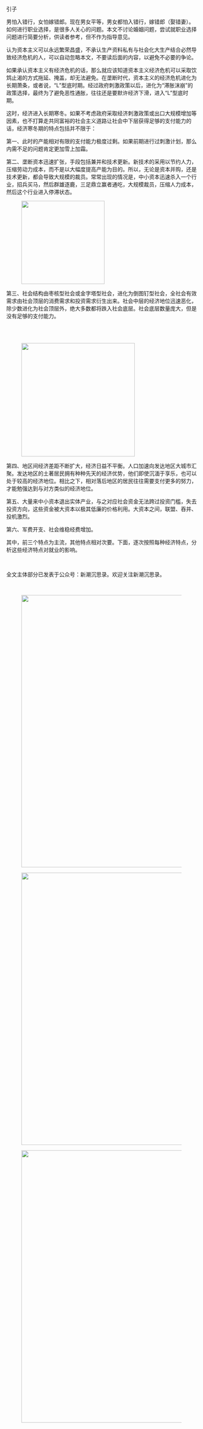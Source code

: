 <p data-pid="ZIxFXyEj">引子</p><p data-pid="QCOGC4Kf">男怕入错行，女怕嫁错郎。现在男女平等，男女都怕入错行，嫁错郎（娶错妻）。如何进行职业选择，是很多人关心的问题。本文不讨论婚姻问题，尝试就职业选择问题进行简要分析，供读者参考，但不作为指导意见。</p><p data-pid="PJ_fzeu8">认为资本主义可以永远繁荣昌盛，不承认生产资料私有与社会化大生产结合必然导致经济危机的人，可以自动忽略本文，不要读后面的内容，以避免不必要的争论。</p><p data-pid="HjvKvCoA">如果承认资本主义有经济危机的话，那么就应该知道资本主义经济危机可以采取饮鸩止渴的方式拖延、掩盖，却无法避免。在垄断时代，资本主义的经济危机进化为长期萧条，或者说，“L”型底时期。经过政府刺激政策以后，进化为“滞胀沫崩”的政策选择，最终为了避免恶性通胀，往往还是要默许经济下滑，进入“L”型底时期。</p><p data-pid="Ko5J8zR5">这时，经济进入长期寒冬。如果不考虑政府采取经济刺激政策或出口大规模增加等因素，也不打算走共同富裕的社会主义道路让社会中下层获得足够的支付能力的话，经济寒冬期的特点包括并不限于：</p><p data-pid="8db8zP_x">第一、此时的产能相对有限的支付能力极度过剩。如果前期进行过刺激计划，那么内需不足的问题肯定更加雪上加霜。</p><p data-pid="hsY8UuHD">第二、垄断资本迅速扩张，手段包括兼并和技术更新。新技术的采用以节约人力，压缩劳动力成本，而不是以大幅度提高产能为目的。所以，无论是资本并购，还是技术更新，都会导致大规模的裁员。常常出现的情况是，中小资本迅速杀入一个行业，招兵买马，然后群雄逐鹿，三足鼎立赢者通吃，大规模裁员，压缩人力成本，然后这个行业进入停滞状态。</p><figure><img src="https://picx.zhimg.com/v2-905f97b4dd2762784aca7662d46c2889_720w.jpg?source=d16d100b" data-rawwidth="220" data-rawheight="220" class="content_image" width="220"></figure><p data-pid="uGEZjVRO">第三、社会结构由枣核型社会或金字塔型社会，进化为倒图钉型社会，全社会有效需求由社会顶层的消费需求和投资需求衍生出来。社会中层的经济地位迅速恶化，除少数进化为社会顶层外，绝大多数都将跌入社会底层。社会底层数量庞大，但是没有足够的支付能力。</p><br><br><figure><img src="https://pic1.zhimg.com/v2-23a1417db122b81cda2992c75a196e64_720w.jpg?source=d16d100b" data-rawwidth="300" data-rawheight="358" class="content_image" width="300"></figure><p data-pid="Rke8aZQk">第四、地区间经济差距不断扩大，经济日益不平衡。人口加速向发达地区大城市汇聚。发达地区的土著居民拥有种种先天的经济优势，他们即使沉湎于享乐，也可以处于较高的经济地位。相比之下，相对落后地区的居民往往需要支付更多的努力，才能勉强达到与对方类似的经济地位。<br></p><p data-pid="NeJzh6aJ">第五、大量来中小资本退出实体产业，与之对应社会资金无法跨过投资门槛，失去投资方向，这些资金被大资本以极其低廉的价格利用。大资本之间，联盟、吞并、投机激烈。</p><p data-pid="clIVKaBQ">第六、军费开支、社会维稳经费增加。 </p><p data-pid="bCFVdgHi">其中，前三个特点为主流，其他特点相对次要。下面，逐次按照每种经济特点，分析这些经济特点对就业的影响。</p><br><p data-pid="iUdEOcsM">全文主体部分已发表于公众号：新潮沉思录。欢迎关注新潮沉思录。</p><br><figure><img src="https://pic1.zhimg.com/v2-e2fffdd83eb7bfe9d91633630547dae0_720w.jpg?source=d16d100b" data-rawwidth="720" data-rawheight="1280" class="origin_image zh-lightbox-thumb" width="720" data-original="https://picx.zhimg.com/v2-e2fffdd83eb7bfe9d91633630547dae0_720w.jpg?source=d16d100b"></figure><figure><img src="https://pica.zhimg.com/v2-bb961ae19c26a30b3a99a7fba850b538_720w.jpg?source=d16d100b" data-rawwidth="720" data-rawheight="1280" class="origin_image zh-lightbox-thumb" width="720" data-original="https://pica.zhimg.com/v2-bb961ae19c26a30b3a99a7fba850b538_720w.jpg?source=d16d100b"></figure><figure><img src="https://picx.zhimg.com/v2-dec4da42ef5181be97e716a98194d123_720w.jpg?source=d16d100b" data-rawwidth="720" data-rawheight="1280" class="origin_image zh-lightbox-thumb" width="720" data-original="https://pic1.zhimg.com/v2-dec4da42ef5181be97e716a98194d123_720w.jpg?source=d16d100b"></figure>